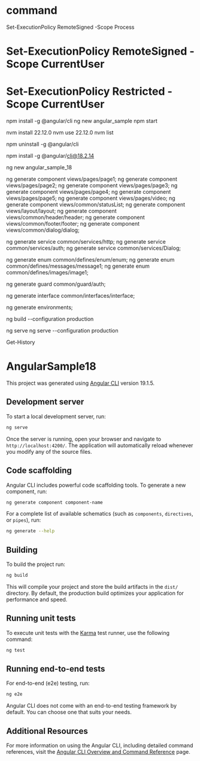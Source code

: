 # command
Set-ExecutionPolicy RemoteSigned -Scope Process
# Set-ExecutionPolicy RemoteSigned -Scope CurrentUser
# Set-ExecutionPolicy Restricted -Scope CurrentUser

npm install -g @angular/cli
ng new angular_sample
npm start

nvm install 22.12.0
nvm use 22.12.0
nvm list

npm uninstall -g @angular/cli

npm install -g @angular/cli@18.2.14

ng new angular_sample_18

ng generate component views/pages/page1;
ng generate component views/pages/page2;
ng generate component views/pages/page3;
ng generate component views/pages/page4;
ng generate component views/pages/page5;
ng generate component views/pages/video;
ng generate component views/common/statusList;
ng generate component views/layout/layout;
ng generate component views/common/header/header;
ng generate component views/common/footer/footer;
ng generate component views/common/dialog/dialog;

ng generate service common/services/http;
ng generate service common/services/auth;
ng generate service common/services/Dialog;

ng generate enum common/defines/enum/enum;
ng generate enum common/defines/messages/message1;
ng generate enum common/defines/images/image1;

ng generate guard common/guard/auth;

ng generate interface common/interfaces/interface;

ng generate environments;

ng build --configuration production

ng serve
ng serve --configuration production

Get-History



# AngularSample18

This project was generated using [Angular CLI](https://github.com/angular/angular-cli) version 19.1.5.

## Development server

To start a local development server, run:

```bash
ng serve
```

Once the server is running, open your browser and navigate to `http://localhost:4200/`. The application will automatically reload whenever you modify any of the source files.

## Code scaffolding

Angular CLI includes powerful code scaffolding tools. To generate a new component, run:

```bash
ng generate component component-name
```

For a complete list of available schematics (such as `components`, `directives`, or `pipes`), run:

```bash
ng generate --help
```

## Building

To build the project run:

```bash
ng build
```

This will compile your project and store the build artifacts in the `dist/` directory. By default, the production build optimizes your application for performance and speed.

## Running unit tests

To execute unit tests with the [Karma](https://karma-runner.github.io) test runner, use the following command:

```bash
ng test
```

## Running end-to-end tests

For end-to-end (e2e) testing, run:

```bash
ng e2e
```

Angular CLI does not come with an end-to-end testing framework by default. You can choose one that suits your needs.

## Additional Resources

For more information on using the Angular CLI, including detailed command references, visit the [Angular CLI Overview and Command Reference](https://angular.dev/tools/cli) page.
